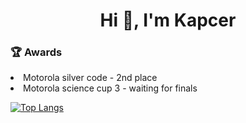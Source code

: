 <h1 align="center">Hi 👋, I'm Kapcer</h1>

<h3>🏆 Awards</h3>
<p align="left">
  <li>Motorola silver code - 2nd place</li>
  <li>Motorola science cup 3 - waiting for finals</li>
</p>

[![Top Langs](https://github-readme-stats.vercel.app/api/top-langs/?username=kacpereqo&langs_count=10&theme=dark)](https://github.com/anuraghazra/github-readme-stats)
